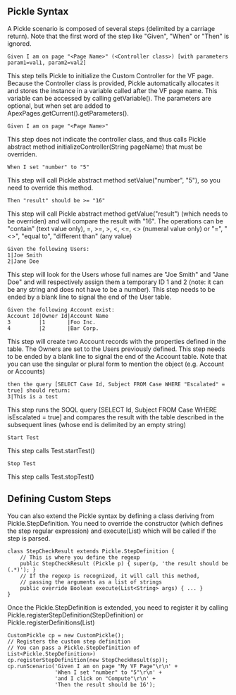 Pickle Syntax
-------------

A Pickle scenario is composed of several steps (delimited by a carriage return). Note that the first word of the step like "Given", "When" or "Then" is ignored.

    Given I am on page "<Page Name>" (<Controller class>) [with parameters param1=val1, param2=val2]

This step tells Pickle to initialize the Custom Controller for the VF page. Because the Controller class is provided, Pickle automatically allocates it and stores the instance in a variable called after the VF page name. This variable can be accessed by calling getVariable(<variable name>). The parameters are optional, but when set are added to ApexPages.getCurrent().getParameters().

    Given I am on page "<Page Name>"
    
This step does not indicate the controller class, and thus calls Pickle abstract method initializeController(String pageName) that must be overriden.

    When I set "number" to "5"
    
This step will call Pickle abstract method setValue("number", "5"), so you need to override this method.

    Then "result" should be >= "16"
    
This step will call Pickle abstract method getValue("result") (which needs to be overriden) and will compare the result with "16". The operations can be "contain" (text value only), =, >=, >, <, <=, <> (numeral value only) or "=", "<>", "equal to", "different than" (any value)

    Given the following Users:
    1|Joe Smith
    2|Jane Doe
      

This step will look for the Users whose full names are "Joe Smith" and "Jane Doe" and will respectively assign them a temporary ID 1 and 2 (note: it can be any string and does not have to be a number). This step needs to be ended by a blank line to signal the end of the User table.

    Given the following Account exist:
    Account Id|Owner Id|Account Name
    3         |1       |Foo Inc.    
    4         |2       |Bar Corp.
      
    
This step will create two Account records with the properties defined in the table. The Owners are set to the Users previously defined. This step needs to be ended by a blank line to signal the end of the Account table. Note that you can use the singular or plural form to mention the object (e.g. Account or Accounts)

    then the query [SELECT Case Id, Subject FROM Case WHERE "Escalated" = true] should return:
    3|This is a test
      

This step runs the SOQL query [SELECT Id, Subject FROM Case WHERE isEscalated = true] and compares the result with the table described in the subsequent lines (whose end is delimited by an empty string)

    Start Test

This step calls Test.startTest()

    Stop Test

This step calls Test.stopTest()

Defining Custom Steps
----

You can also extend the Pickle syntax by defining a class deriving from Pickle.StepDefinition. You need to override the constructor (which defines the step regular expression) and execute(List<String>) which will be called if the step is parsed.

    class StepCheckResult extends Pickle.StepDefinition {
        // This is where you define the regexp
        public StepCheckResult (Pickle p) { super(p, 'the result should be (.*)'); }
        // If the regexp is recognized, it will call this method,
        // passing the arguments as a list of strings
        public override Boolean execute(List<String> args) { ... }
    }

Once the Pickle.StepDefinition is extended, you need to register it by calling Pickle.registerStepDefinition(StepDefinition) or Pickle.registerDefinitions(List<StepDefinition>)

    CustomPickle cp = new CustomPickle();
    // Registers the custom step definition
    // You can pass a Pickle.StepDefinition of List<Pickle.StepDefinition>)
    cp.registerStepDefinition(new StepCheckResult(sp));
    cp.runScenario('Given I am on page "My VF Page"\r\n' +
                   'When I set "number" to "5"\r\n' +
                   'and I click on "Compute"\r\n' +
                   'Then the result should be 16');
